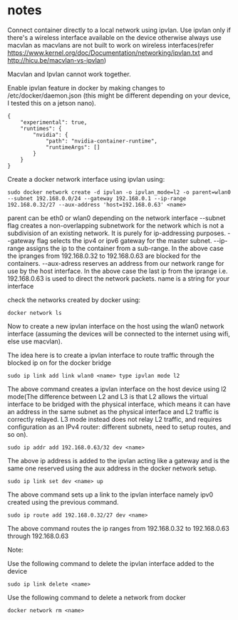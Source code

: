 # notes

Connect container directly to a local network using ipvlan. Use ipvlan only if there's a wireless interface available on the device otherwise always use macvlan as macvlans are not built to work on wireless interfaces(refer https://www.kernel.org/doc/Documentation/networking/ipvlan.txt and http://hicu.be/macvlan-vs-ipvlan)

Macvlan and Ipvlan cannot work together.

Enable ipvlan feature in docker by making changes to /etc/docker/daemon.json (this might be different depending on your device, I tested this on a jetson nano).

```
{
    "experimental": true,
    "runtimes": {
        "nvidia": {
            "path": "nvidia-container-runtime",
            "runtimeArgs": []
        }
    }
}
```

Create a docker network interface using ipvlan using:

```
sudo docker network create -d ipvlan -o ipvlan_mode=l2 -o parent=wlan0 --subnet 192.168.0.0/24 --gateway 192.168.0.1 --ip-range 192.168.0.32/27 --aux-address 'host=192.168.0.63' <name>
```

parent can be eth0 or wlan0 depending on the network interface
--subnet flag creates a non-overlapping subnetwork for the network which is not a subdivision of an existing network. It is purely for ip-addressing purposes.
--gateway flag selects the ipv4 or ipv6 gateway for the master subnet.
--ip-range assigns the ip to the container from a sub-range. In the above case the ipranges from 192.168.0.32 to 192.168.0.63 are blocked for the containers.
--aux-adress reserves an address from our network range for use by the host interface. In the above case the last ip from the iprange i.e. 192.168.0.63 is used to direct the network packets.
name is a string for your interface

check the networks created by docker using: 

```
docker network ls
```

Now to create a new ipvlan interface on the host using the wlan0 network interface (assuming the devices will be connected to the internet using wifi, else use macvlan).

The idea here is to create a ipvlan interface to route traffic through the blocked ip on for the docker bridge 

```
sudo ip link add link wlan0 <name> type ipvlan mode l2
```
The above command creates a ipvlan interface on the host device  using l2 mode(The difference between L2 and L3 is that L2 allows the virtual interface to be bridged with the physical interface, which means it can have an address in the same subnet as the physical interface and L2 traffic is correctly relayed. L3 mode instead does not relay L2 traffic, and requires configuration as an IPv4 router: different subnets, need to setup routes, and so on).

```
sudo ip addr add 192.168.0.63/32 dev <name>
```

The above ip address is added to the ipvlan acting like a gateway and is the same one reserved using the aux address in the docker network setup.

```
sudo ip link set dev <name> up
```

The above command sets up a link to the ipvlan interface namely ipv0 created using the previous command.

```
sudo ip route add 192.168.0.32/27 dev <name>
```

The above command routes the ip ranges from 192.168.0.32 to 192.168.0.63 through 192.168.0.63 

Note:

Use the following command to delete the ipvlan interface added to the device

```
sudo ip link delete <name>
```

Use the following command to delete a network from docker

```
docker network rm <name>
```

